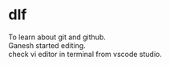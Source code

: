 # dlf
To learn about git and github.
<br>
Ganesh started editing.
<br>
check vi editor in terminal from vscode studio.

